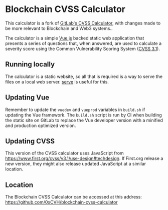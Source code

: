 # Blockchain CVSS Calculator

This calculator is a fork of <a href="https://gitlab-com.gitlab.io/gl-security/product-security/appsec/cvss-calculator/">GitLab's CVSS Calculator</a>, with changes made to be more relevant to Blockchain and Web3 systems.</a>.
          
The calculator is a simple [Vue.js](https://vuejs.org/) backed static web application that presents a series of questions that, when answered, are used to calculate a severity score using the Common Vulnerability Scoring System ([CVSS 3.1](https://www.first.org/cvss/v3.1/specification-document)).

## Running locally
The calculator is a static website, so all that is required is a way to serve the files on a local web server. [serve](https://npm.io/package/serve) is useful for this.

## Updating Vue
Remember to update the `vuedev` and `vueprod` variables in `build.sh` if updating the Vue framework. The `build.sh` script is run by CI when building the static site on GitLab to replace the Vue developer version with a minified and production optimized version.

## Updating CVSS

This version of the CVSS calculator uses JavaScript from https://www.first.org/cvss/v3.1/use-design#techdesign. If First.org release a new version, they might also release updated JavaScript at a similar location.

## Location

The Blockchain CVSS Calculator can be accessed at this address: https://github.com/0xCVH/blockchain-cvss-calculator

